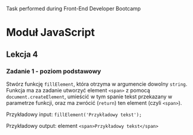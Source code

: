 Task performed during Front-End Developer Bootcamp

# Moduł JavaScript

## Lekcja 4

### Zadanie 1 - poziom podstawowy

Stwórz funkcję `fillElement`, która otrzyma w argumencie dowolny `string`. Funkcja ma za zadanie utworzyć element `<span>` z pomocą `document.createElement`, umieścić w tym spanie tekst przekazany w parametrze funkcji, oraz ma zwrócić (`return`) ten element (czyli `<span>`).

Przykładowy input:
`fillElement('Przykładowy tekst');`

Przykładowy output:
element `<span>Przykładowy tekst</span>`
